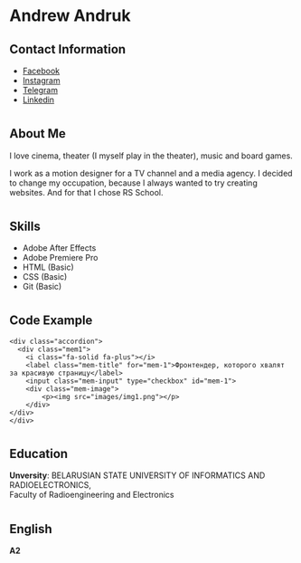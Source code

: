 # **Andrew Andruk**
## Contact Information

* [Facebook](https://www.facebook.com/andrukandrew)
* [Instagram](https://www.instagram.com/andrew_andruk/?hl=ru)
* [Telegram](https://t.me/andrew_andruk)
* [Linkedin](https://www.linkedin.com/in/andrewandruk/)
#
## About Me
I love cinema, theater (I myself play in the theater), music and board games.

I work as a motion designer for a TV channel and a media agency. I decided to change my occupation, because I always wanted to try creating websites. And for that I chose RS School.
#
## Skills
* Adobe After Effects
* Adobe Premiere Pro
* HTML (Basic)
* CSS (Basic)
* Git (Basic)
#
## Code Example
```
<div class="accordion">
  <div class="mem1">
    <i class="fa-solid fa-plus"></i>
    <label class="mem-title" for="mem-1">Фронтендер, которого хвалят за красивую страницу</label>
    <input class="mem-input" type="checkbox" id="mem-1">
    <div class="mem-image">
        <p><img src="images/img1.png"></p>
    </div>
</div>
</div>
```
#
## Education
**Unversity**: BELARUSIAN STATE UNIVERSITY OF INFORMATICS AND RADIOELECTRONICS,     
Faculty of Radioengineering and Electronics
#
## English
**A2**